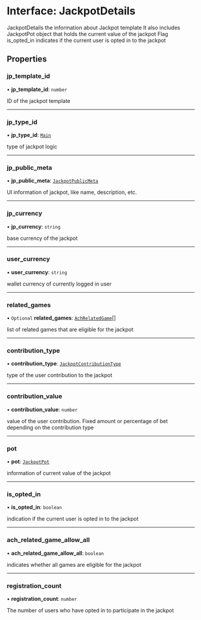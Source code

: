 # Interface: JackpotDetails

JackpotDetails the information about Jackpot template
It also includes JackpotPot object that holds the current value of the jackpot
Flag is_opted_in indicates if the current user is opted in to the jackpot

## Properties

### jp\_template\_id

• **jp\_template\_id**: `number`

ID of the jackpot template

___

### jp\_type\_id

• **jp\_type\_id**: [`Main`](../enums/JackpotType.md#main)

type of jackpot logic

___

### jp\_public\_meta

• **jp\_public\_meta**: [`JackpotPublicMeta`](JackpotPublicMeta.md)

UI information of jackpot, like name, description, etc.

___

### jp\_currency

• **jp\_currency**: `string`

base currency of the jackpot

___

### user\_currency

• **user\_currency**: `string`

wallet currency of currently logged in user

___

### related\_games

• `Optional` **related\_games**: [`AchRelatedGame`](AchRelatedGame.md)[]

list of related games that are eligible for the jackpot

___

### contribution\_type

• **contribution\_type**: [`JackpotContributionType`](../enums/JackpotContributionType.md)

type of the user contribution to the jackpot

___

### contribution\_value

• **contribution\_value**: `number`

value of the user contribution. Fixed amount or percentage of bet depending on the contribution type

___

### pot

• **pot**: [`JackpotPot`](JackpotPot.md)

information of current value of the jackpot

___

### is\_opted\_in

• **is\_opted\_in**: `boolean`

indication if the current user is opted in to the jackpot

___

### ach\_related\_game\_allow\_all

• **ach\_related\_game\_allow\_all**: `boolean`

indicates whether all games are eligible for the jackpot

___

### registration\_count

• **registration\_count**: `number`

The number of users who have opted in to participate in the jackpot
